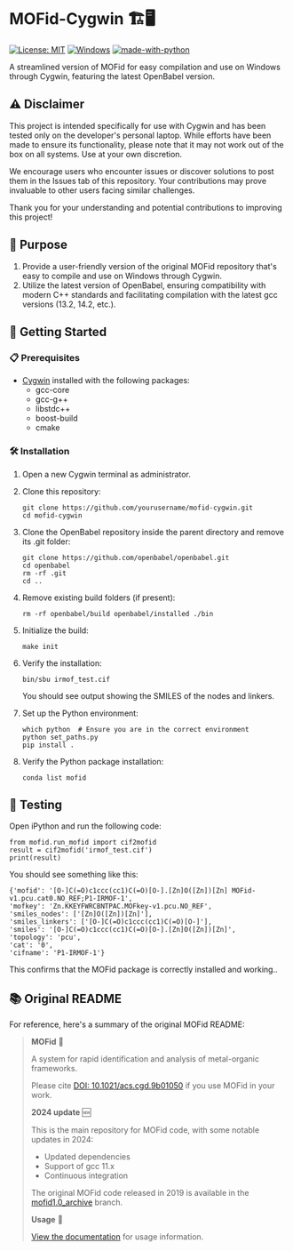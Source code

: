 # MOFid-Cygwin 🏗️🖥️

[![License: MIT](https://img.shields.io/badge/License-MIT-yellow.svg)](https://opensource.org/licenses/MIT)
[![Windows](https://img.shields.io/badge/Windows-0078D6?style=for-the-badge&logo=windows&logoColor=white)](https://www.microsoft.com/windows)
[![made-with-python](https://img.shields.io/badge/Made%20with-Python-1f425f.svg)](https://www.python.org/)

A streamlined version of MOFid for easy compilation and use on Windows through Cygwin, featuring the latest OpenBabel version.

## ⚠️ Disclaimer

This project is intended specifically for use with Cygwin and has been tested only on the developer's personal laptop. While efforts have been made to ensure its functionality, please note that it may not work out of the box on all systems. Use at your own discretion.

We encourage users who encounter issues or discover solutions to post them in the Issues tab of this repository. Your contributions may prove invaluable to other users facing similar challenges.

Thank you for your understanding and potential contributions to improving this project!

## 🎯 Purpose

1. Provide a user-friendly version of the original MOFid repository that's easy to compile and use on Windows through Cygwin.
2. Utilize the latest version of OpenBabel, ensuring compatibility with modern C++ standards and facilitating compilation with the latest gcc versions (13.2, 14.2, etc.).

## 🚀 Getting Started

### 📋 Prerequisites

- [Cygwin](https://www.cygwin.com/) installed with the following packages:
  - gcc-core
  - gcc-g++
  - libstdc++
  - boost-build
  - cmake

### 🛠️ Installation

1. Open a new Cygwin terminal as administrator.

2. Clone this repository:
   ```
   git clone https://github.com/yourusername/mofid-cygwin.git
   cd mofid-cygwin
   ```

3. Clone the OpenBabel repository inside the parent directory and remove its .git folder:
   ```
   git clone https://github.com/openbabel/openbabel.git
   cd openbabel
   rm -rf .git
   cd ..
   ```

4. Remove existing build folders (if present):
   ```
   rm -rf openbabel/build openbabel/installed ./bin
   ```

5. Initialize the build:
   ```
   make init
   ```

6. Verify the installation:
   ```
   bin/sbu irmof_test.cif
   ```
   You should see output showing the SMILES of the nodes and linkers.

7. Set up the Python environment:
   ```
   which python  # Ensure you are in the correct environment
   python set_paths.py
   pip install .
   ```

8. Verify the Python package installation:
   ```
   conda list mofid
   ```

## 🧪 Testing

Open iPython and run the following code:

```
from mofid.run_mofid import cif2mofid
result = cif2mofid('irmof_test.cif')
print(result)
```
You should see something like this:

```
{'mofid': '[O-]C(=O)c1ccc(cc1)C(=O)[O-].[Zn]O([Zn])[Zn] MOFid-v1.pcu.cat0.NO_REF;P1-IRMOF-1',
'mofkey': 'Zn.KKEYFWRCBNTPAC.MOFkey-v1.pcu.NO_REF',
'smiles_nodes': ['[Zn]O([Zn])[Zn]'],
'smiles_linkers': ['[O-]C(=O)c1ccc(cc1)C(=O)[O-]'],
'smiles': '[O-]C(=O)c1ccc(cc1)C(=O)[O-].[Zn]O([Zn])[Zn]',
'topology': 'pcu',
'cat': '0',
'cifname': 'P1-IRMOF-1'}
```
This confirms that the MOFid package is correctly installed and working..


## 📚 Original README

For reference, here's a summary of the original MOFid README:

> **MOFid** 🔬
>
> A system for rapid identification and analysis of metal-organic frameworks.
>
> Please cite [DOI: 10.1021/acs.cgd.9b01050](https://pubs.acs.org/doi/abs/10.1021/acs.cgd.9b01050) if you use MOFid in your work.
>
> **2024 update** 🆕
>
> This is the main repository for MOFid code, with some notable updates in 2024:
> - Updated dependencies
> - Support of gcc 11.x
> - Continuous integration
>
> The original MOFid code released in 2019 is available in the [mofid1.0_archive](https://github.com/snurr-group/mofid/tree/mofid1.0_archive) branch.
>
> **Usage** 📖
>
> [View the documentation](https://snurr-group.github.io/mofid/) for usage information.

